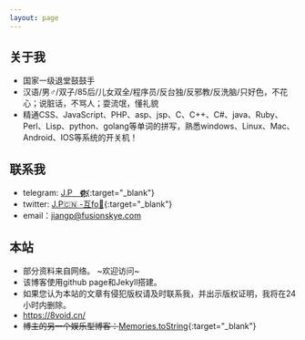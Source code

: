 ```yaml
---
layout: page
---
```


## 关于我
<!--<iframe src="https://githubbadge.appspot.com/jv0id?s=1" style="border: 0;height: 142px;width: 200px;overflow: hidden;" frameBorder="0"></iframe>-->
- 国家一级退堂鼓鼓手
- 汉语/男♂/双子/85后/儿女双全/程序员/反台独/反邪教/反洗脑/只好色，不花心；说脏话，不骂人；耍流氓，懂礼貌
- 精通CSS、JavaScript、PHP、asp、jsp、C、C++、C#、java、Ruby、Perl、Lisp、python、golang等单词的拼写，熟悉windows、Linux、Mac、Android、IOS等系统的开关机！ 

## 联系我

* telegram: [J.Pㅤ❁҉҉҉҉҉҉҉҉](https://t.me/JUST_JIANG){:target="_blank"}
* twitter: [J.P🇨🇳 -互fo💯](https://twitter.com/jp0id){:target="_blank"}
* email：<jiangp@fusionskye.com>

## 本站

* 部分资料来自网络。 ~欢迎访问~
* 该博客使用github page和Jekyll搭建。
* 如果您认为本站的文章有侵犯版权请及时联系我，并出示版权证明，我将在24小时内删除。
* <https://8void.cn/>
* ~~博主的另一个娱乐型博客：~~[Memories.toString](https://8void.com){:target="_blank"}
